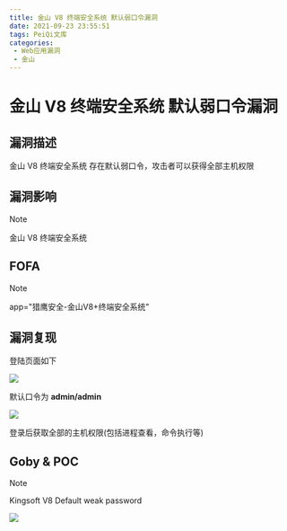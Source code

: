 ```yaml
---
title: 金山 V8 终端安全系统 默认弱口令漏洞
date: 2021-09-23 23:55:51
tags: PeiQi文库
categories:
 - Web应用漏洞
 - 金山
---
```


# 金山 V8 终端安全系统 默认弱口令漏洞

## 漏洞描述

金山 V8 终端安全系统 存在默认弱口令，攻击者可以获得全部主机权限

## 漏洞影响

> [!NOTE]
>
> 金山 V8 终端安全系统 

## FOFA

> [!NOTE]
>
> app="猎鹰安全-金山V8+终端安全系统"

## 漏洞复现

登陆页面如下

![](/img/20210924015212732389.png)

默认口令为 **admin/admin**

![](/img/20210924015213079622.png)

登录后获取全部的主机权限(包括进程查看，命令执行等)

## Goby & POC

> [!NOTE]
>
> Kingsoft V8 Default weak password

![](/img/20210924015213672618.png)